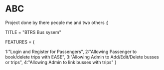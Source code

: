 # ABC

Project done by there people me and two others :) 

TITLE = "BTRS Bus sysem" 

FEATURES = {

1:"Login and Register for Passengers",
2:"Allowing Passenger to book/delete trips with EASE",
3:"Allowing Admin to Add/Edit/Delete busses or trips",
4:"Allowing Admin to link busses with trips"
}

